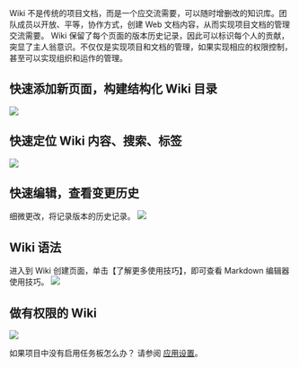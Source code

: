 Wiki 不是传统的项目文档，而是一个应交流需要，可以随时增删改的知识库。团队成员以开放、平等，协作方式，创建 Web 文档内容，从而实现项目文档的管理交流需要。
Wiki 保留了每个页面的版本历史记录，因此可以标识每个人的贡献，突显了主人翁意识。不仅仅是实现项目和文档的管理，如果实现相应的权限控制，甚至可以实现组织和运作的管理。

## 快速添加新页面，构建结构化 Wiki  目录
![](http://imgcache.tce.fsphere.cn/static/mc.qcloudimg.com/static/img/8c8520329043646406f3bf907f75e9c4/image.jpg)

## 快速定位 Wiki 内容、搜索、标签
![](http://imgcache.tce.fsphere.cn/static/mc.qcloudimg.com/static/img/57abd403054d7048d5b7e73ab71bf71c/image.png)

## 快速编辑，查看变更历史
细微更改，将记录版本的历史记录。
![](http://imgcache.tce.fsphere.cn/static/mc.qcloudimg.com/static/img/dbc27d98ba153eb9ce6ee397dd7c1587/image.jpg)

## Wiki 语法
进入到 Wiki 创建页面，单击【了解更多使用技巧】，即可查看 Markdown 编辑器使用技巧。
![](http://imgcache.tce.fsphere.cn/static/mc.qcloudimg.com/static/img/ce3090812c8a186a72a363a40261c22c/image.jpg)

## 做有权限的 Wiki
![](http://imgcache.tce.fsphere.cn/static/mc.qcloudimg.com/static/img/40d736bfd0f3b0bfd28acd267cd07a55/image.png)

如果项目中没有启用任务板怎么办？
请参阅 [应用设置](/doc/product/624/11425)。
